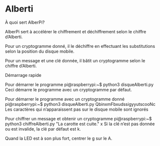 # Alberti

À quoi sert AlberPi?

AlberPi sert à accélérer le chiffrement et déchiffrement selon le chiffre d’Alberti. 

Pour un cryptogramme donné, il le déchiffre en effectuant les substitutions selon la position du disque mobile.

Pour un message et une clé donnée, il bâtit un cryptogramme selon le chiffre d’Alberti.

Démarrage rapide

Pour démarrer le programme
pi@raspberrypi:~$ python3 disqueAlberti.py
Ceci démarre le programme avec un cryptogramme par défaut.

Pour démarrer le programme avec un cryptogramme donné
pi@raspberrypi:~$ python3 disqueAlberti.py QbinxmFbxudssigyyutscooNc
Les caractères qui n’apparaissent pas sur le disque mobile sont ignorés

Pour chiffrer un message et obtenir un cryptogramme
pi@raspberrypi:~$ python3 chiffreAlberti.py "La carotte est cuite." x
Si la clé n’est pas donnée ou est invalide, la clé par défaut est k.

Quand la LED est à son plus fort, centrer le g sur le A.
 
